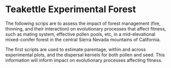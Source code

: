 # Teakettle Experimental Forest

 The following scrips are to assess the impact of forest management (fire, thinning, and their interaction) on evolutionary processes that affect fitness, such as mating system, effective pollen pools, etc, in a mid-elevational mixed-conifer forest in the central Sierra Nevada mountains of California. 

 The first scripts are used to estimate parentage, within and across experimental plots, and the dispersal kernels for both pollen and seed. This information will inform impact on evolutionary processes affecting fitness.
